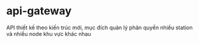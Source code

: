 # api-gateway

API thiết kế theo kiến trúc mới, mục đích quản lý phân quyền nhiều station và nhiều node khu vực khác nhau